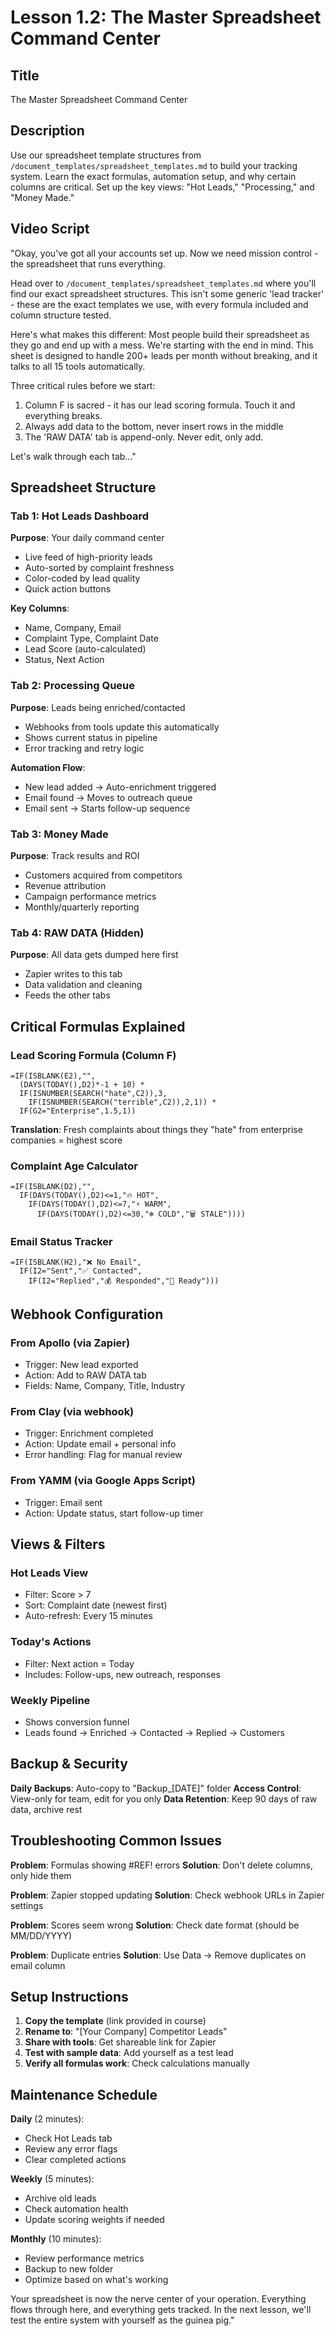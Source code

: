 # Lesson 1.2: The Master Spreadsheet Command Center

## Title
The Master Spreadsheet Command Center

## Description
Use our spreadsheet template structures from `/document_templates/spreadsheet_templates.md` to build your tracking system. Learn the exact formulas, automation setup, and why certain columns are critical. Set up the key views: "Hot Leads," "Processing," and "Money Made."

## Video Script
"Okay, you've got all your accounts set up. Now we need mission control - the spreadsheet that runs everything.

Head over to `/document_templates/spreadsheet_templates.md` where you'll find our exact spreadsheet structures. This isn't some generic 'lead tracker' - these are the exact templates we use, with every formula included and column structure tested.

Here's what makes this different: Most people build their spreadsheet as they go and end up with a mess. We're starting with the end in mind. This sheet is designed to handle 200+ leads per month without breaking, and it talks to all 15 tools automatically.

Three critical rules before we start:
1. Column F is sacred - it has our lead scoring formula. Touch it and everything breaks.
2. Always add data to the bottom, never insert rows in the middle
3. The 'RAW DATA' tab is append-only. Never edit, only add.

Let's walk through each tab..."

## Spreadsheet Structure

### Tab 1: Hot Leads Dashboard
**Purpose**: Your daily command center
- Live feed of high-priority leads
- Auto-sorted by complaint freshness
- Color-coded by lead quality
- Quick action buttons

**Key Columns**:
- Name, Company, Email
- Complaint Type, Complaint Date
- Lead Score (auto-calculated)
- Status, Next Action

### Tab 2: Processing Queue
**Purpose**: Leads being enriched/contacted
- Webhooks from tools update this automatically
- Shows current status in pipeline
- Error tracking and retry logic

**Automation Flow**:
- New lead added → Auto-enrichment triggered
- Email found → Moves to outreach queue
- Email sent → Starts follow-up sequence

### Tab 3: Money Made
**Purpose**: Track results and ROI
- Customers acquired from competitors
- Revenue attribution
- Campaign performance metrics
- Monthly/quarterly reporting

### Tab 4: RAW DATA (Hidden)
**Purpose**: All data gets dumped here first
- Zapier writes to this tab
- Data validation and cleaning
- Feeds the other tabs

## Critical Formulas Explained

### Lead Scoring Formula (Column F)
```
=IF(ISBLANK(E2),"",
  (DAYS(TODAY(),D2)*-1 + 10) * 
  IF(ISNUMBER(SEARCH("hate",C2)),3,
    IF(ISNUMBER(SEARCH("terrible",C2)),2,1)) *
  IF(G2="Enterprise",1.5,1))
```
**Translation**: Fresh complaints about things they "hate" from enterprise companies = highest score

### Complaint Age Calculator
```
=IF(ISBLANK(D2),"",
  IF(DAYS(TODAY(),D2)<=1,"🔥 HOT",
    IF(DAYS(TODAY(),D2)<=7,"⚡ WARM",
      IF(DAYS(TODAY(),D2)<=30,"❄️ COLD","🗑️ STALE"))))
```

### Email Status Tracker
```
=IF(ISBLANK(H2),"❌ No Email",
  IF(I2="Sent","✅ Contacted",
    IF(I2="Replied","💰 Responded","📧 Ready")))
```

## Webhook Configuration

### From Apollo (via Zapier)
- Trigger: New lead exported
- Action: Add to RAW DATA tab
- Fields: Name, Company, Title, Industry

### From Clay (via webhook)
- Trigger: Enrichment completed
- Action: Update email + personal info
- Error handling: Flag for manual review

### From YAMM (via Google Apps Script)
- Trigger: Email sent
- Action: Update status, start follow-up timer

## Views & Filters

### Hot Leads View
- Filter: Score > 7
- Sort: Complaint date (newest first)
- Auto-refresh: Every 15 minutes

### Today's Actions
- Filter: Next action = Today
- Includes: Follow-ups, new outreach, responses

### Weekly Pipeline
- Shows conversion funnel
- Leads found → Enriched → Contacted → Replied → Customers

## Backup & Security

**Daily Backups**: Auto-copy to "Backup_[DATE]" folder
**Access Control**: View-only for team, edit for you only
**Data Retention**: Keep 90 days of raw data, archive rest

## Troubleshooting Common Issues

**Problem**: Formulas showing #REF! errors
**Solution**: Don't delete columns, only hide them

**Problem**: Zapier stopped updating
**Solution**: Check webhook URLs in Zapier settings

**Problem**: Scores seem wrong
**Solution**: Check date format (should be MM/DD/YYYY)

**Problem**: Duplicate entries
**Solution**: Use Data → Remove duplicates on email column

## Setup Instructions

1. **Copy the template** (link provided in course)
2. **Rename to**: "[Your Company] Competitor Leads"
3. **Share with tools**: Get shareable link for Zapier
4. **Test with sample data**: Add yourself as a test lead
5. **Verify all formulas work**: Check calculations manually

## Maintenance Schedule

**Daily** (2 minutes):
- Check Hot Leads tab
- Review any error flags
- Clear completed actions

**Weekly** (5 minutes):
- Archive old leads
- Check automation health
- Update scoring weights if needed

**Monthly** (10 minutes):
- Review performance metrics
- Backup to new folder
- Optimize based on what's working

Your spreadsheet is now the nerve center of your operation. Everything flows through here, and everything gets tracked. In the next lesson, we'll test the entire system with yourself as the guinea pig."
